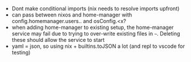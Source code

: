 
* Dont make conditional imports (nix needs to resolve imports upfront)
* can pass between nixos and home-manager with config.homemanager.users.<X>.<y> and osConfig.<x?
* when adding home-manager to existing setup, the home-manager service may fail due to trying to over-write existing files in `~`.  Deleting these should allow the service to start
* yaml = json, so using nix + builtins.toJSON a lot (and repl to vscode for testing)